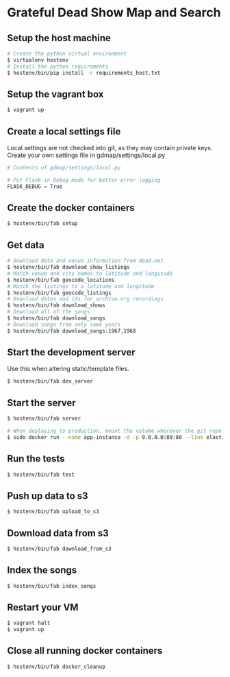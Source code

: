# Grateful Dead Show Map and Search

## Setup the host machine

```bash
# Create the python virtual environment
$ virtualenv hostenv
# Install the python requirements
$ hostenv/bin/pip install -r requirements_host.txt
```

## Setup the vagrant box

```bash
$ vagrant up
```

## Create a local settings file

Local settings are not checked into git, as they may contain private keys.
Create your own settings file in gdmap/settings/local.py
```python
# Contents of gdmap/settings/local.py

# Put Flask in Debug mode for better error logging
FLASK_DEBUG = True
```

## Create the docker containers
```bash
$ hostenv/bin/fab setup
```

## Get data
```bash
# Download date and venue information from dead.net
$ hostenv/bin/fab download_show_listings
# Match venue and city names to latitude and longitude
$ hostenv/bin/fab geocode_locations
# Match the listings to a latitude and longitude
$ hostenv/bin/fab geocode_listings
# Download dates and ids for archive.org recordings
$ hostenv/bin/fab download_shows
# Download all of the songs
$ hostenv/bin/fab download_songs
# Download songs from only some years
$ hostenv/bin/fab download_songs:1967,1968
```

## Start the development server

Use this when altering static/template files.

```bash
$ hostenv/bin/fab dev_server
```

## Start the server

```bash
$ hostenv/bin/fab server

# When deploying to production, mount the volume wherever the git repo was cloned, e.g.
$ sudo docker run --name app-instance -d -p 0.0.0.0:80:80 --link elasticsearch:elasticsearch --link mongodb:mongodb --volume=/usr/local/src/gdmap:/gdmap webapp
```

## Run the tests

```bash
$ hostenv/bin/fab test
```

## Push up data to s3

```bash
$ hostenv/bin/fab upload_to_s3
```

## Download data from s3

```bash
$ hostenv/bin/fab download_from_s3
```

## Index the songs

```bash
$ hostenv/bin/fab index_songs
```

## Restart your VM

```bash
$ vagrant halt
$ vagrant up
```

## Close all running docker containers

```bash
$ hostenv/bin/fab docker_cleanup
```
